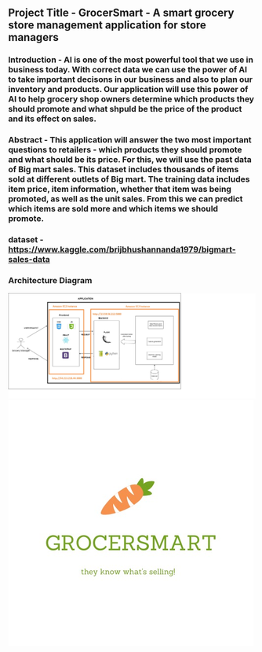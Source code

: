 
## Project Title - GrocerSmart - A smart grocery store management application for store managers

### Introduction - AI is one of the most powerful tool that we use in business today. With correct data we can use the power of AI to take important decisons in our business and also to plan our inventory and products. Our application will use this power of AI to help grocery shop owners determine which products they should promote and what shpuld be the price of the product and its effect on sales.

### Abstract - This application will answer the two most important questions to retailers - which products they should promote and what should be its price. For this, we will use the past data of Big mart sales. This dataset includes thousands of items sold at different outlets of Big mart. The training data includes item price, item information, whether that item was being promoted, as well as the unit sales. From this we can predict which items are sold more and which items we should promote.

### dataset - https://www.kaggle.com/brijbhushannanda1979/bigmart-sales-data

### Architecture Diagram
![272dia](https://github.com/SJSUSpring21/Team22/blob/master/272Project%20Diagram.jpg)
![AppLogo](https://github.com/SJSUSpring21/Team22/blob/master/FrontEnd/public/AppLogo.jpeg)



